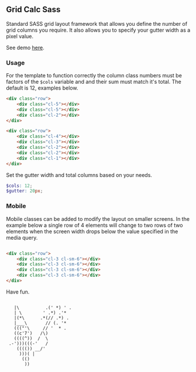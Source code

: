 ## Grid Calc Sass

Standard SASS grid layout framework that allows you define the number of grid columns you require. It also allows you to specify your gutter width as a pixel value.

See demo <a href="https://codepen.io/Rueb/pen/qyeVWZ">here</a>.

### Usage

For the template to function correctly the column class numbers must be factors of the ``` $cols ```  variable and and their sum must match it's total. The default is 12, examples below.

``` html
<div class="row">
    <div class="cl-5"></div>
    <div class="cl-5"></div>
    <div class="cl-2"></div>
</div>

<div class="row">
    <div class="cl-4"></div>
    <div class="cl-3"></div>
    <div class="cl-2"></div>
    <div class="cl-2"></div>
    <div class="cl-1"></div>
</div>

```
Set the gutter width and total columns based on your needs.

``` scss
$cols: 12;
$gutter: 20px;
```

### Mobile

Mobile classes can be added to modify the layout on smaller screens. In the example below a single row of 4 elements will change to two rows of two elements when the screen width drops below the value specified in the media query.

``` html

<div class="row">
    <div class="cl-3 cl-sm-6"></div>
    <div class="cl-3 cl-sm-6"></div>
    <div class="cl-3 cl-sm-6"></div>
    <div class="cl-3 cl-sm-6"></div>
</div>

```
Have fun.
```

   |\          .(' *) ' .
   | \        ' .*) .'*
   |(*\      .*(// .*) .
   |___\       // (. '*
   ((("'\     // '  * .
   ((c'7')   /\)
   ((((^))  /  \
 .-')))(((-'   /
    (((()) __/'
     )))( |
      (()
       ))

```
